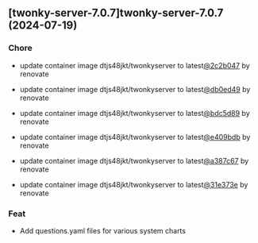 

## [twonky-server-7.0.7]twonky-server-7.0.7 (2024-07-19)

### Chore



- update container image dtjs48jkt/twonkyserver to latest[@2c2b047](https://github.com/2c2b047) by renovate

- update container image dtjs48jkt/twonkyserver to latest[@db0ed49](https://github.com/db0ed49) by renovate

- update container image dtjs48jkt/twonkyserver to latest[@bdc5d89](https://github.com/bdc5d89) by renovate

- update container image dtjs48jkt/twonkyserver to latest[@e409bdb](https://github.com/e409bdb) by renovate

- update container image dtjs48jkt/twonkyserver to latest[@a387c67](https://github.com/a387c67) by renovate

- update container image dtjs48jkt/twonkyserver to latest[@31e373e](https://github.com/31e373e) by renovate

### Feat



- Add questions.yaml files for various system charts